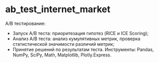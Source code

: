 # ab_test_internet_market
A/B тестирование: 
- Запуск A/B теста: приоритезация гипотез (RICE и ICE Scoring); 
- Анализ A/B теста: анализ кумулятивных метрик, проверка статистической значимости различий метрик; 
- Принятие решений по результатам теста. 
Инструменты: Pandas, NumPy, SciPy, Math, Matplotlib, Plotly.Express.
